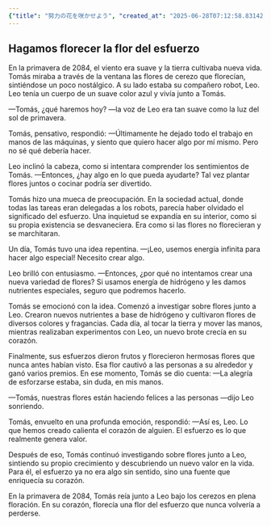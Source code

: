 ```yaml
---
{"title": "努力の花を咲かせよう", "created_at": "2025-06-28T07:12:58.831424+09:00", "pattern_id": 1, "pattern_name": "価値転倒型", "year": 2084}
---
```


## Hagamos florecer la flor del esfuerzo

En la primavera de 2084, el viento era suave y la tierra cultivaba nueva vida. Tomás miraba a través de la ventana las flores de cerezo que florecían, sintiéndose un poco nostálgico. A su lado estaba su compañero robot, Leo. Leo tenía un cuerpo de un suave color azul y vivía junto a Tomás.

—Tomás, ¿qué haremos hoy? —la voz de Leo era tan suave como la luz del sol de primavera.

Tomás, pensativo, respondió: 
—Últimamente he dejado todo el trabajo en manos de las máquinas, y siento que quiero hacer algo por mí mismo. Pero no sé qué debería hacer.

Leo inclinó la cabeza, como si intentara comprender los sentimientos de Tomás. 
—Entonces, ¿hay algo en lo que pueda ayudarte? Tal vez plantar flores juntos o cocinar podría ser divertido.

Tomás hizo una mueca de preocupación. En la sociedad actual, donde todas las tareas eran delegadas a los robots, parecía haber olvidado el significado del esfuerzo. Una inquietud se expandía en su interior, como si su propia existencia se desvaneciera. Era como si las flores no florecieran y se marchitaran.

Un día, Tomás tuvo una idea repentina. 
—¡Leo, usemos energía infinita para hacer algo especial! Necesito crear algo.

Leo brilló con entusiasmo. 
—Entonces, ¿por qué no intentamos crear una nueva variedad de flores? Si usamos energía de hidrógeno y les damos nutrientes especiales, seguro que podremos hacerlo.

Tomás se emocionó con la idea. Comenzó a investigar sobre flores junto a Leo. Crearon nuevos nutrientes a base de hidrógeno y cultivaron flores de diversos colores y fragancias. Cada día, al tocar la tierra y mover las manos, mientras realizaban experimentos con Leo, un nuevo brote crecía en su corazón.

Finalmente, sus esfuerzos dieron frutos y florecieron hermosas flores que nunca antes habían visto. Esa flor cautivó a las personas a su alrededor y ganó varios premios. En ese momento, Tomás se dio cuenta: 
—La alegría de esforzarse estaba, sin duda, en mis manos.

—Tomás, nuestras flores están haciendo felices a las personas —dijo Leo sonriendo.

Tomás, envuelto en una profunda emoción, respondió: 
—Así es, Leo. Lo que hemos creado calienta el corazón de alguien. El esfuerzo es lo que realmente genera valor.

Después de eso, Tomás continuó investigando sobre flores junto a Leo, sintiendo su propio crecimiento y descubriendo un nuevo valor en la vida. Para él, el esfuerzo ya no era algo sin sentido, sino una fuente que enriquecía su corazón.

En la primavera de 2084, Tomás reía junto a Leo bajo los cerezos en plena floración. En su corazón, florecía una flor del esfuerzo que nunca volvería a perderse.
